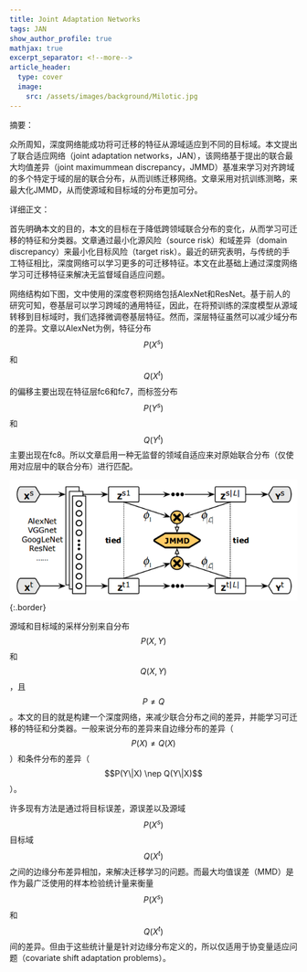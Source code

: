 ```yaml
---
title: Joint Adaptation Networks
tags: JAN
show_author_profile: true
mathjax: true
excerpt_separator: <!--more-->
article_header:
  type: cover
  image:
    src: /assets/images/background/Milotic.jpg
---
```


摘要：

众所周知，深度网络能成功将可迁移的特征从源域适应到不同的目标域。本文提出了联合适应网络（joint adaptation networks，JAN），该网络基于提出的联合最大均值差异（joint maximummean discrepancy，JMMD）基准来学习对齐跨域的多个特定于域的层的联合分布，从而训练迁移网络。文章采用对抗训练测略，来最大化JMMD，从而使源域和目标域的分布更加可分。

<!--more-->

详细正文：

首先明确本文的目的，本文的目标在于降低跨领域联合分布的变化，从而学习可迁移的特征和分类器。文章通过最小化源风险（source risk）和域差异（domain discrepancy）来最小化目标风险（target risk）。最近的研究表明，与传统的手工特征相比，深度网络可以学习更多的可迁移特征。本文在此基础上通过深度网络学习可迁移特征来解决无监督域自适应问题。

网络结构如下图，文中使用的深度卷积网络包括AlexNet和ResNet。基于前人的研究可知，卷基层可以学习跨域的通用特征，因此，在将预训练的深度模型从源域转移到目标域时，我们选择微调卷基层特征。然而，深层特征虽然可以减少域分布的差异。文章以AlexNet为例，特征分布$$P(X^s)$$和$$Q(X^t)$$的偏移主要出现在特征层fc6和fc7，而标签分布$$P(Y^s)$$和$$Q(Y^t)$$主要出现在fc8。所以文章启用一种无监督的领域自适应来对原始联合分布（仅使用对应层中的联合分布）进行匹配。 

![Image](/assets/images/papers/JAN.png){:.border}

源域和目标域的采样分别来自分布$$P(X,Y)$$和$$Q(X,Y)$$，且$$P \neq Q$$。本文的目的就是构建一个深度网络，来减少联合分布之间的差异，并能学习可迁移的特征和分类器。一般来说分布的差异来自边缘分布的差异（$$P(X) \neq Q(X)$$）和条件分布的差异（$$P(Y\|X) \nep Q(Y\|X)$$）。

许多现有方法是通过将目标误差，源误差以及源域$$P(X^s)$$目标域$$Q(X^t)$$之间的边缘分布差异相加，来解决迁移学习的问题。而最大均值误差（MMD）是作为最广泛使用的样本检验统计量来衡量$$P(X^s)$$和$$Q(X^t)$$间的差异。但由于这些统计量是针对边缘分布定义的，所以仅适用于协变量适应问题（covariate shift adaptation problems）。

